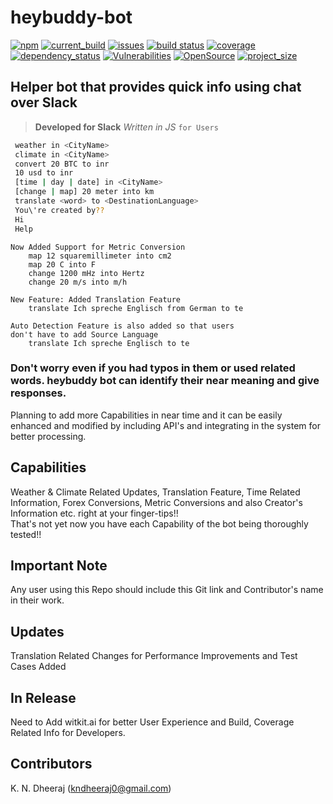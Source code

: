 # heybuddy-bot
[![npm](https://img.shields.io/github/license/DheerajKN/heybuddy-bot.svg)](https://spdx.org/licenses/MIT)
[![current_build](https://img.shields.io/badge/dynamic/json.svg?label=current&url=https%3A%2F%2Fraw.githubusercontent.com%2FDheerajKN%2Fheybuddy-bot%2Fmaster%2Fpackage.json&query=%24.version&colorB=green)]()
[![issues](https://img.shields.io/github/issues/DheerajKN/heybuddy-bot.svg)]()
[![build status](https://travis-ci.org/DheerajKN/heybuddy-bot.svg?branch=master)](https://travis-ci.org/DheerajKN/heybuddy-bot.svg?branch=master)
[![coverage](https://img.shields.io/codecov/c/github/DheerajKN/heybuddy-bot/master.svg)](https://codecov.io/gh/DheerajKN/heybuddy-bot/branch/master/graph/badge.svg)
[![dependency_status](https://img.shields.io/david/DheerajKN/heybuddy-bot.svg)](https://img.shields.io/DheerajKN/heybuddy-bot.svg?style=flat-square)
[![Vulnerabilities](https://snyk.io/test/github/DheerajKN/heybuddy-bot/badge.svg?style=plastic)](https://snyk.io/test/github/DheerajKN/heybuddy-bot/badge.svg)
[![OpenSource](https://badges.frapsoft.com/os/v1/open-source.svg?v=103)](https://badges.frapsoft.com/os/v1/open-source.svg?v=103)
[![project_size](https://img.shields.io/github/repo-size/badges/shields.svg)](https://img.shields.io/github/repo-size/badges/shields.svg)

## Helper bot that provides quick info using chat over Slack

> **Developed for Slack** *Written in JS* `for Users`

```bash
 weather in <CityName>
 climate in <CityName>
 convert 20 BTC to inr
 10 usd to inr
 [time | day | date] in <CityName>
 [change | map] 20 meter into km
 translate <word> to <DestinationLanguage>
 You\'re created by??
 Hi
 Help
```
```
Now Added Support for Metric Conversion
    map 12 squaremillimeter into cm2
    map 20 C into F
    change 1200 mHz into Hertz
    change 20 m/s into m/h  
```
```
New Feature: Added Translation Feature
    translate Ich spreche Englisch from German to te
    
Auto Detection Feature is also added so that users
don't have to add Source Language
    translate Ich spreche Englisch to te
```

### Don't worry even if you had typos in them or used related words. heybuddy bot can identify their near meaning and give responses.
Planning to add more Capabilities in near time and it can be easily enhanced and modified by including API's
and integrating in the system for better processing.

## Capabilities
Weather & Climate Related Updates, Translation Feature, Time Related Information, Forex Conversions, Metric Conversions and also
Creator's Information etc. right at your finger-tips!!  
That's not yet now you have each Capability of the bot being thoroughly tested!!  

## Important Note
Any user using this Repo should include this Git link and Contributor's name in their work.

## Updates
Translation Related Changes for Performance Improvements and Test Cases Added

## In Release
Need to Add witkit.ai for better User Experience and Build, Coverage Related Info for Developers.

## Contributors
K. N. Dheeraj (kndheeraj0@gmail.com)
